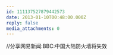```yaml
---
id: 111137527879442573
date: 2013-01-10T00:48:00.000Z
reply: false
media_attachments: 0
---
```


//分享网易新闻:BBC:中国大陆防火墙将失效 ​​​​

